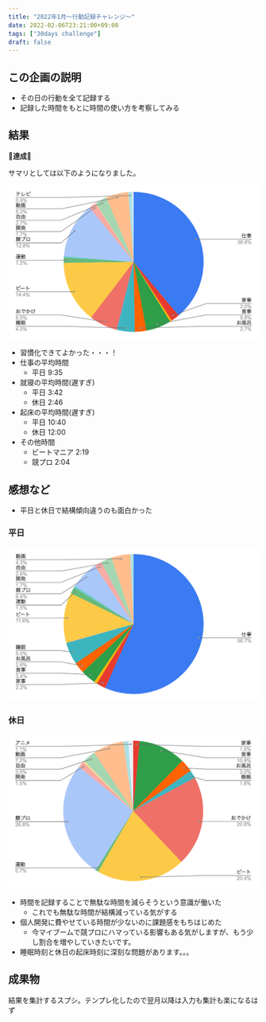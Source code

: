 ```yaml
---
title: "2022年1月〜行動記録チャレンジ〜"
date: 2022-02-06T23:21:00+09:00
tags: ["30days challenge"]
draft: false
---
```


## この企画の説明

 - その日の行動を全て記録する
 - 記録した時間をもとに時間の使い方を考察してみる

## 結果

🎉**達成**🎉

サマリとしては以下のようになりました。

![average](1day_schedule.png)

 - 習慣化できてよかった・・・！
 - 仕事の平均時間
   - 平日 9:35
 - 就寝の平均時間(遅すぎ)
   - 平日 3:42
   - 休日 2:46
 - 起床の平均時間(遅すぎ)
   - 平日 10:40
   - 休日 12:00
 - その他時間
   - ビートマニア 2:19
   - 競プロ 2:04

## 感想など

 - 平日と休日で結構傾向違うのも面白かった

### 平日

![weekday](weekday_schedule.png)

### 休日

![weekend](weekend_schedule.png)

 - 時間を記録することで無駄な時間を減らそうという意識が働いた
   - これでも無駄な時間が結構減っている気がする
 - 個人開発に費やせている時間が少ないのに課題感をもちはじめた
   - 今マイブームで競プロにハマっている影響もある気がしますが、もう少し割合を増やしていきたいです。
 - 睡眠時刻と休日の起床時刻に深刻な問題があります。。。

## 成果物

結果を集計するスプシ。テンプレ化したので翌月以降は入力も集計も楽になるはず
